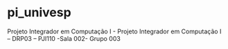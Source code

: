 # pi_univesp
Projeto Integrador em Computação I -  Projeto Integrador em Computação I – DRP03 – PJI110 -Sala 002- Grupo 003 
